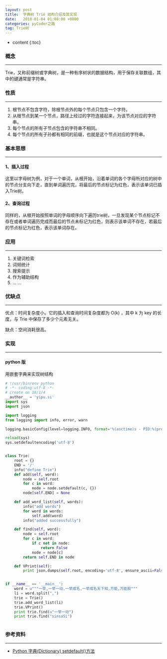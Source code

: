 ```yaml
---
layout: post
title:  字典树 Trie 结构介绍及其实现
date:   2018-01-04 01:08:00 +0800
categories: pyCoder之路
tag: Trie树
---
```

* content
{:toc}


### 概念 
---
Trie，又称前缀树或字典树，是一种有序树状的数据结构，用于保存关联数组，其中的键通常是字符串。

### 性质 
---
1. 根节点不包含字符，除根节点外的每个节点只包含一个字符。
2. 从根节点到某一个节点，路径上经过的字符连接起来，为该节点对应的字符串。
3. 每个节点的所有子节点包含的字符串不相同。
4. 每个节点的所有子孙都有相同的前缀，也就是这个节点对应的字符串。

### 基本思想 
---

#### 1、插入过程 
这里以字母树为例，对于一个单词，从根开始，沿着单词的各个字母所对应的树中的节点分支向下走，直到单词遍历完，将最后的节点标记为红色，表示该单词已插入Trie树。

#### 2、查询过程 

同样的，从根开始按照单词的字母顺序向下遍历trie树，一旦发现某个节点标记不存在或者单词遍历完成而最后的节点未标记为红色，则表示该单词不存在，若最后的节点标记为红色，表示该单词存在。

### 应用 
---
1. 关键词检索
2. 词频统计
3. 搜索提示
4. 作为辅助结构
5. ... ...



### 优缺点 
---
优点：时间复杂度小。它的插入和查询时间复杂度都为 O(k) ，其中 k 为 key 的长度，与 Trie 中保存了多少个元素无关。

缺点：空间消耗很高。

### 实现 
---

#### python 版 

用嵌套字典来实现树结构

```python
# !/usr/bin/env python
# -*- coding:utf-8 -*-
# create on 18/1/4
__author__ = 'yipu.si'
import sys
import json

import logging
from logging import info, error, warn

logging.basicConfig(level=logging.INFO, format='%(asctime)s - PID:%(process)d - %(levelname)s: %(message)s')

reload(sys)
sys.setdefaultencoding('utf-8')


class Trie:
    root = {}
    END = '/'
    info("define Trie")
    def add(self, word):
        node = self.root
        for c in word:
            node = node.setdefault(c, {})
        node[self.END] = None

    def add_word_list(self, words):
        info("add words")
        for word in words:
            self.add(word)
        info("added successfully")

    def find(self, word):
        node = self.root
        for c in word:
            if c not in node:
                return False
            node = node[c]
        return self.END in node

    def VPrint(self):
        print json.dumps(self.root, encoding='utf-8', ensure_ascii=False, indent=1)


if __name__ == '__main__':
    word = u"""一举,一举一动,一举成名,一举成名天下知,万能,万能胶"""
    li = word.split(",")
    trie = Trie()
    trie.add_word_list(li)
    trie.VPrint()
    print trie.find(u"一举一动")
    print trie.find("sinsaSi")



```

### 参考资料
---

* [Python 字典(Dictionary) setdefault()方法](http://www.runoob.com/python/att-dictionary-setdefault.html)




